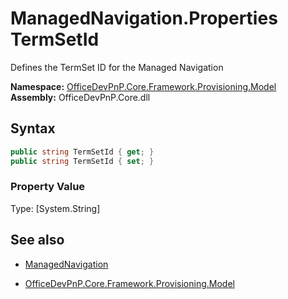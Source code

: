 # ManagedNavigation.Properties TermSetId
Defines the TermSet ID for the Managed Navigation  

**Namespace:** [OfficeDevPnP.Core.Framework.Provisioning.Model](OfficeDevPnP.Core.Framework.Provisioning.Model.md)  
**Assembly:** OfficeDevPnP.Core.dll  
## Syntax
```C#
public string TermSetId { get; }
public string TermSetId { set; }
```

### Property Value
Type: [System.String] 

## See also
- [ManagedNavigation](ManagedNavigation.md) 

- [OfficeDevPnP.Core.Framework.Provisioning.Model](OfficeDevPnP.Core.Framework.Provisioning.Model.md)
